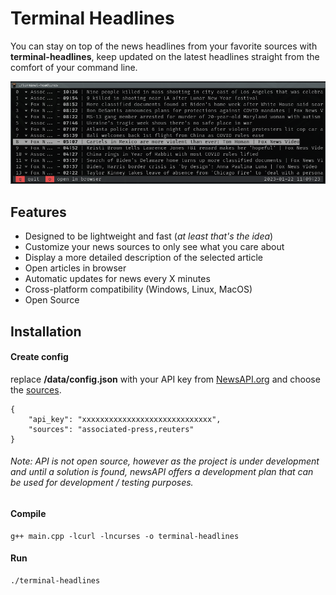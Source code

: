 # Terminal Headlines

You can stay on top of the news headlines from your favorite sources with **terminal-headlines**, keep updated on the latest headlines straight from the comfort of your command line.

![screenshot](./doc/screen.png)

## Features

* Designed to be lightweight and fast (*at least that's the idea*)
* Customize your news sources to only see what you care about
* Display a more detailed description of the selected article
* Open articles in browser
* Automatic updates for news every X minutes
* Cross-platform compatibility (Windows, Linux, MacOS)
* Open Source

##  Installation
#### Create config

replace **/data/config.json** with your API key from [NewsAPI.org](https://newsapi.org/) and choose the [sources](https://newsapi.org/docs/endpoints/sources). 

```
{
    "api_key": "xxxxxxxxxxxxxxxxxxxxxxxxxxxxx",
    "sources": "associated-press,reuters"
}
```
###### Note: API is not open source, however as the project is under development and until a solution is found, newsAPI offers a development plan that can be used for development / testing purposes.

#### Compile

```
g++ main.cpp -lcurl -lncurses -o terminal-headlines
```
#### Run

```
./terminal-headlines
```

